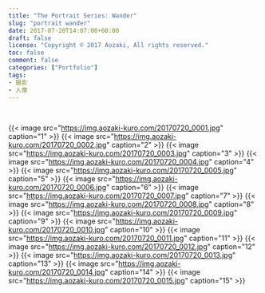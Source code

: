 ```yaml
---
title: "The Portrait Series: Wander"
slug: "portrait wander"
date: 2017-07-20T14:07:00+08:00
draft: false
license: "Copyright © 2017 Aozaki, All rights reserved."
toc: false
comment: false
categories: ["Portfolio"]
tags: 
- 摄影
- 人像
---
```


<br>

{{< image src="https://img.aozaki-kuro.com/20170720_0001.jpg" caption="1" >}}
{{< image src="https://img.aozaki-kuro.com/20170720_0002.jpg" caption="2" >}}
{{< image src="https://img.aozaki-kuro.com/20170720_0003.jpg" caption="3" >}}
{{< image src="https://img.aozaki-kuro.com/20170720_0004.jpg" caption="4" >}}
{{< image src="https://img.aozaki-kuro.com/20170720_0005.jpg" caption="5" >}}
{{< image src="https://img.aozaki-kuro.com/20170720_0006.jpg" caption="6" >}}
{{< image src="https://img.aozaki-kuro.com/20170720_0007.jpg" caption="7" >}}
{{< image src="https://img.aozaki-kuro.com/20170720_0008.jpg" caption="8" >}}
{{< image src="https://img.aozaki-kuro.com/20170720_0009.jpg" caption="9" >}}
{{< image src="https://img.aozaki-kuro.com/20170720_0010.jpg" caption="10" >}}
{{< image src="https://img.aozaki-kuro.com/20170720_0011.jpg" caption="11" >}}
{{< image src="https://img.aozaki-kuro.com/20170720_0012.jpg" caption="12" >}}
{{< image src="https://img.aozaki-kuro.com/20170720_0013.jpg" caption="13" >}}
{{< image src="https://img.aozaki-kuro.com/20170720_0014.jpg" caption="14" >}}
{{< image src="https://img.aozaki-kuro.com/20170720_0015.jpg" caption="15" >}}

<!--
    Sony Cyber-shot RX1R II
    Zeiss 35mm f/2.0
-->
